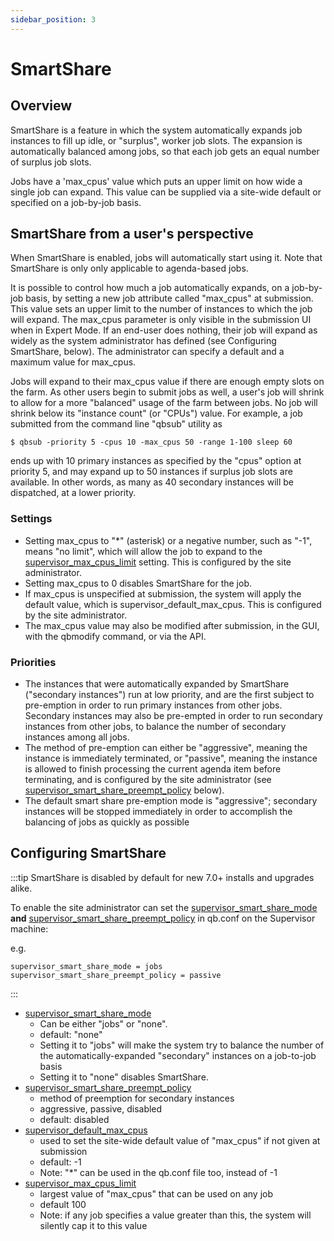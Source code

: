 ```yaml
---
sidebar_position: 3
---
```


# SmartShare

## Overview
SmartShare is a feature in which the system automatically expands job instances to fill up idle, or "surplus", worker job slots. The expansion is automatically balanced among jobs, so that each job gets an equal number of surplus job slots.

Jobs have a 'max_cpus' value which puts an upper limit on how wide a single job can expand.  This value can be supplied via a site-wide default or specified on a job-by-job basis.

## SmartShare from a user's perspective

When SmartShare is enabled, jobs will automatically start using it.  Note that SmartShare is only only applicable to agenda-based jobs.

It is possible to control how much a job automatically expands, on a job-by-job basis, by setting a new job attribute called "max_cpus" at submission. This value sets an upper limit to the number of instances to which the job will expand. The max_cpus parameter is only visible in the submission UI when in Expert Mode. If an end-user does nothing, their job will expand as widely as the system administrator has defined (see Configuring SmartShare, below). The administrator can specify a default and a maximum value for max_cpus.

Jobs will expand to their max_cpus value if there are enough empty slots on the farm.  As other users begin to submit jobs as well, a user's job will shrink to allow for a more "balanced" usage of the farm between jobs.  No job will shrink below its "instance count" (or "CPUs") value. For example, a job submitted from the command line "qbsub" utility as

```
$ qbsub -priority 5 -cpus 10 -max_cpus 50 -range 1-100 sleep 60
```

ends up with 10 primary instances as specified by the "cpus" option at priority 5, and may expand up to 50 instances if surplus job slots are available.  In other words, as many as 40 secondary instances will be dispatched, at a lower priority. 

### Settings
* Setting max_cpus to "\*" (asterisk) or a negative number, such as "-1", means "no limit", which will allow the job to expand to the [supervisor_max_cpus_limit](../configuration-parameter-reference/supervisor_max_cpus_limit) setting. This is configured by the site administrator.
* Setting max_cpus to 0 disables SmartShare for the job.
* If max_cpus is unspecified at submission, the system will apply the default value, which is supervisor_default_max_cpus. This is configured by the site administrator.
* The max_cpus value may also be modified after submission, in the GUI, with the qbmodify command, or via the API.

### Priorities
* The instances that were automatically expanded by SmartShare ("secondary instances") run at low priority, and are the first subject to pre-emption in order to run primary instances from other jobs. Secondary instances may also be pre-empted in order to run secondary instances from other jobs, to balance the number of secondary instances among all jobs.  
* The method of pre-emption can either be "aggressive", meaning the instance is immediately terminated, or "passive", meaning the instance is allowed to finish processing the current agenda item before terminating, and is configured by the site administrator (see [supervisor_smart_share_preempt_policy](../configuration-parameter-reference/supervisor_smart_share_preempt_policy) below).
* The default smart share pre-emption mode is "aggressive"; secondary instances will be stopped immediately in order to accomplish the balancing of jobs as quickly as possible

## Configuring SmartShare

:::tip
SmartShare is disabled by default for new 7.0+ installs and upgrades alike.

To enable the site administrator can set the [supervisor_smart_share_mode](../configuration-parameter-reference/supervisor_smart_share_mode) **and** [supervisor_smart_share_preempt_policy](../configuration-parameter-reference/supervisor_smart_share_preempt_policy) in qb.conf on the Supervisor machine:

e.g.
```
supervisor_smart_share_mode = jobs
supervisor_smart_share_preempt_policy = passive
```
:::

* [supervisor_smart_share_mode](../configuration-parameter-reference/supervisor_smart_share_mode)
	* Can be either "jobs" or "none".  
	* default: "none"
	* Setting it to "jobs" will make the system try to balance the number of the automatically-expanded "secondary" instances on a job-to-job basis
	* Setting it to "none" disables SmartShare. 
* [supervisor_smart_share_preempt_policy](../configuration-parameter-reference/supervisor_smart_share_preempt_policy)
	* method of preemption for secondary instances 
	* aggressive, passive, disabled
	* default: disabled
* [supervisor_default_max_cpus](../configuration-parameter-reference/supervisor_default_max_cpus)
	* used to set the site-wide default value of "max_cpus" if not given at submission
	* default: -1
	* Note: "*" can be used in the qb.conf file too, instead of -1
* [supervisor_max_cpus_limit](../configuration-parameter-reference/supervisor_max_cpus_limit)
	* largest value of "max_cpus" that can be used on any job
	* default 100
	* Note: if any job specifies a value greater than this, the system will silently cap it to this value
